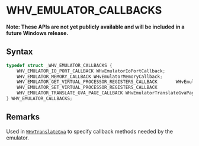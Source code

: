 # WHV_EMULATOR_CALLBACKS
**Note: These APIs are not yet publicly available and will be included in a future Windows release.**

## Syntax

```c
typedef struct _WHV_EMULATOR_CALLBACKS {
    WHV_EMULATOR_IO_PORT_CALLBACK WHvEmulatorIoPortCallback;
    WHV_EMULATOR_MEMORY_CALLBACK WHvEmulatorMemoryCallback;
    WHV_EMULATOR_GET_VIRTUAL_PROCESSOR_REGISTERS_CALLBACK       WHvEmulatorGetVirtualProcessorRegisters;
    WHV_EMULATOR_SET_VIRTUAL_PROCESSOR_REGISTERS_CALLBACK               WHvEmulatorSetVirtualProcessorRegisters;
    WHV_EMULATOR_TRANSLATE_GVA_PAGE_CALLBACK WHvEmulatorTranslateGvaPage;
} WHV_EMULATOR_CALLBACKS;
```
## Remarks
Used in [`WHvTranslateGva`](/virtualization/api/hypervisor-platform/funcs/WHvTranslateGva.md) to specify callback methods needed by the emulator.
